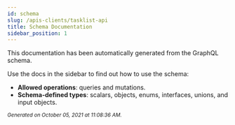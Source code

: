 ```yaml
---
id: schema
slug: /apis-clients/tasklist-api
title: Schema Documentation
sidebar_position: 1
---
```


This documentation has been automatically generated from the GraphQL schema.

Use the docs in the sidebar to find out how to use the schema:

- **Allowed operations**: queries and mutations.
- **Schema-defined types**: scalars, objects, enums, interfaces, unions, and input objects.

<small><i>Generated on October 05, 2021 at 11:08:36 AM.</i></small>
